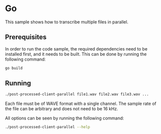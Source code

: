 # Go

This sample shows how to transcribe multiple files in parallel.

## Prerequisites

In order to run the code sample, the required dependencies need to be installed first, and it needs to be built. This can be done by running the following command:

```sh
go build
```

## Running

```sh
./post-processed-client-parallel file1.wav file2.wav file3.wav ...
```

Each file must be of WAVE format with a single channel. The sample rate of the file can be arbitrary and does not need to be 16 kHz.

All options can be seen by running the following command:

```sh
./post-processed-client-parallel --help
```

